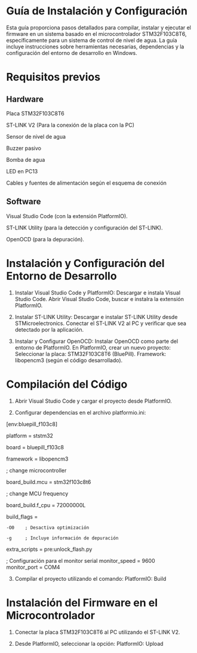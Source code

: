 # Guía de Instalación y Configuración

Esta guía proporciona pasos detallados para compilar, instalar y ejecutar el firmware en un sistema basado en el microcontrolador STM32F103C8T6, específicamente para un sistema de control de nivel de agua. La guía incluye instrucciones sobre herramientas necesarias, dependencias y la configuración del entorno de desarrollo en Windows.

# Requisitos previos

## Hardware
Placa STM32F103C8T6

ST-LINK V2 (Para la conexión de la placa con la PC)

Sensor de nivel de agua

Buzzer pasivo

Bomba de agua

LED en PC13

Cables y fuentes de alimentación según el esquema de conexión

## Software
Visual Studio Code (con la extensión PlatformIO).

ST-LINK Utility (para la detección y configuración del ST-LINK).

OpenOCD (para la depuración).

# Instalación y Configuración del Entorno de Desarrollo
1. Instalar Visual Studio Code y PlatformIO: 
Descargar e instala Visual Studio Code.
Abrir Visual Studio Code, buscar e instalra la extensión PlatformIO.

3. Instalar ST-LINK Utility: 
Descargar e instalar ST-LINK Utility desde STMicroelectronics.
Conectar el ST-LINK V2 al PC y verificar que sea detectado por la aplicación.

4. Instalar y Configurar OpenOCD: 
Instalar OpenOCD como parte del entorno de PlatformIO.
En PlatformIO, crear un nuevo proyecto:
Seleccionar la placa: STM32F103C8T6 (BluePill).
Framework: libopencm3 (según el código desarrollado).

# Compilación del Código
1. Abrir Visual Studio Code y cargar el proyecto desde PlatformIO.

2. Configurar dependencias en el archivo platformio.ini:

[env:bluepill_f103c8]

platform = ststm32

board = bluepill_f103c8

framework = libopencm3

; change microcontroller

board_build.mcu = stm32f103c8t6

; change MCU frequency

board_build.f_cpu = 72000000L

build_flags = 

    -O0    ; Desactiva optimización
    
    -g     ; Incluye información de depuración

extra_scripts = pre:unlock_flash.py

; Configuración para el monitor serial
monitor_speed = 9600
monitor_port = COM4

3. Compilar el proyecto utilizando el comando: PlatformIO: Build

# Instalación del Firmware en el Microcontrolador
1. Conectar la placa STM32F103C8T6 al PC utilizando el ST-LINK V2.

2. Desde PlatformIO, seleccionar la opción: PlatformIO: Upload
